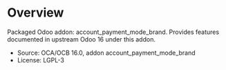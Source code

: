 # Overview

Packaged Odoo addon: account_payment_mode_brand. Provides features documented in upstream Odoo 16 under this addon.

- Source: OCA/OCB 16.0, addon account_payment_mode_brand
- License: LGPL-3
